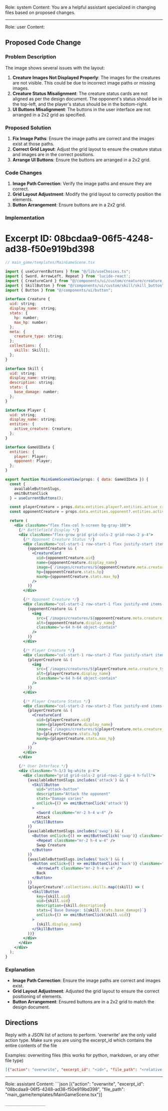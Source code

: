 Role: system
Content: You are a helpful assistant specialized in changing files based on proposed changes.
__________________
Role: user
Content: 
## Proposed Code Change
### Problem Description

The image shows several issues with the layout:

1. **Creature Images Not Displayed Properly**: The images for the creatures are not visible. This could be due to incorrect image paths or missing images.
2. **Creature Status Misalignment**: The creature status cards are not aligned as per the design document. The opponent's status should be in the top-left, and the player's status should be in the bottom-right.
3. **UI Buttons Misalignment**: The buttons in the user interface are not arranged in a 2x2 grid as specified.

### Proposed Solution

1. **Fix Image Paths**: Ensure the image paths are correct and the images exist at those paths.
2. **Correct Grid Layout**: Adjust the grid layout to ensure the creature status and images are in the correct positions.
3. **Arrange UI Buttons**: Ensure the buttons are arranged in a 2x2 grid.

### Code Changes

1. **Image Path Correction**: Verify the image paths and ensure they are correct.
2. **Grid Layout Adjustment**: Modify the grid layout to correctly position the elements.
3. **Button Arrangement**: Ensure buttons are in a 2x2 grid.

### Implementation

# Excerpt ID: 08bcdaa9-06f5-4248-ad38-f50e919bd398
```jsx
// main_game/templates/MainGameScene.tsx

import { useCurrentButtons } from "@/lib/useChoices.ts";
import { Sword, ArrowLeft, Repeat } from 'lucide-react';
import { CreatureCard } from "@/components/ui/custom/creature/creature_card";
import { SkillButton } from "@/components/ui/custom/skill/skill_button";
import { Button } from "@/components/ui/button";

interface Creature {
  uid: string;
  display_name: string;
  stats: {
    hp: number;
    max_hp: number;
  };
  meta: {
    creature_type: string;
  };
  collections: {
    skills: Skill[];
  };
}

interface Skill {
  uid: string;
  display_name: string;
  description: string;
  stats: {
    base_damage: number;
  };
}

interface Player {
  uid: string;
  display_name: string;
  entities: {
    active_creature: Creature;
  };
}

interface GameUIData {
  entities: {
    player: Player;
    opponent: Player;
  };
}

export function MainGameSceneView(props: { data: GameUIData }) {
  const {
    availableButtonSlugs,
    emitButtonClick
  } = useCurrentButtons();

  const playerCreature = props.data.entities.player?.entities.active_creature;
  const opponentCreature = props.data.entities.opponent?.entities.active_creature;

  return (
    <div className="flex flex-col h-screen bg-gray-100">
      {/* Battlefield Display */}
      <div className="flex-grow grid grid-cols-2 grid-rows-2 p-4">
        {/* Opponent Creature Status */}
        <div className="col-start-1 row-start-1 flex justify-start items-start">
          {opponentCreature && (
            <CreatureCard
              uid={opponentCreature.uid}
              name={opponentCreature.display_name}
              image={`/images/creatures/${opponentCreature.meta.creature_type}.png`}
              hp={opponentCreature.stats.hp}
              maxHp={opponentCreature.stats.max_hp}
            />
          )}
        </div>

        {/* Opponent Creature */}
        <div className="col-start-2 row-start-1 flex justify-end items-start">
          {opponentCreature && (
            <img 
              src={`/images/creatures/${opponentCreature.meta.creature_type}_front.png`} 
              alt={opponentCreature.display_name} 
              className="w-64 h-64 object-contain"
            />
          )}
        </div>

        {/* Player Creature */}
        <div className="col-start-1 row-start-2 flex justify-start items-end">
          {playerCreature && (
            <img 
              src={`/images/creatures/${playerCreature.meta.creature_type}_back.png`} 
              alt={playerCreature.display_name} 
              className="w-64 h-64 object-contain"
            />
          )}
        </div>

        {/* Player Creature Status */}
        <div className="col-start-2 row-start-2 flex justify-end items-end">
          {playerCreature && (
            <CreatureCard
              uid={playerCreature.uid}
              name={playerCreature.display_name}
              image={`/images/creatures/${playerCreature.meta.creature_type}.png`}
              hp={playerCreature.stats.hp}
              maxHp={playerCreature.stats.max_hp}
            />
          )}
        </div>
      </div>

      {/* User Interface */}
      <div className="h-1/3 bg-white p-4">
        <div className="grid grid-cols-2 grid-rows-2 gap-4 h-full">
          {availableButtonSlugs.includes('attack') && (
            <SkillButton
              uid="attack-button"
              description="Attack the opponent"
              stats="Damage varies"
              onClick={() => emitButtonClick('attack')}
            >
              <Sword className="mr-2 h-4 w-4" />
              Attack
            </SkillButton>
          )}
          {availableButtonSlugs.includes('swap') && (
            <Button onClick={() => emitButtonClick('swap')} className="h-full">
              <Repeat className="mr-2 h-4 w-4" />
              Swap Creature
            </Button>
          )}
          {availableButtonSlugs.includes('back') && (
            <Button onClick={() => emitButtonClick('back')} className="h-full">
              <ArrowLeft className="mr-2 h-4 w-4" />
              Back
            </Button>
          )}
          {playerCreature?.collections.skills.map((skill) => (
            <SkillButton
              key={skill.uid}
              uid={skill.uid}
              description={skill.description}
              stats={`Base Damage: ${skill.stats.base_damage}`}
              onClick={() => emitButtonClick(skill.uid)}
            >
              {skill.display_name}
            </SkillButton>
          ))}
        </div>
      </div>
    </div>
  );
}
```

### Explanation

- **Image Path Correction**: Ensure the image paths are correct and images exist.
- **Grid Layout Adjustment**: Adjusted the grid layout to ensure the correct positioning of elements.
- **Button Arrangement**: Ensured buttons are in a 2x2 grid to match the design document.

## Directions
Reply with a JSON list of actions to perform. 'overwrite' are the only valid action type. 
Make sure you are using the excerpt_id which contains the entire contents of the file

Examples:
overwriting files (this works for python, markdown, or any other file type)
```json output_example1
[{"action": "overwrite", "excerpt_id": "<id>", "file_path": "<relative file path>"}]
```

__________________
Role: assistant
Content: ```json
[{"action": "overwrite", "excerpt_id": "08bcdaa9-06f5-4248-ad38-f50e919bd398", "file_path": "main_game/templates/MainGameScene.tsx"}]
```
__________________
